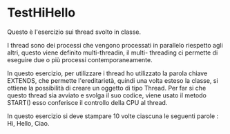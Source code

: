 # TestHiHello
Questo è l'esercizio sui thread svolto in classe.

I thread sono dei processi che vengono processati in parallelo riespetto agli altri, questo viene definito multi-threadin, il multi- threading ci permette di eseguire due o più processi contemporaneamente.

In questo esercizio, per utilizzare i thread ho utilizzato la parola chiave EXTENDS, che permette l'ereditarietà, quindi una volta esteso la classe, si ottiene la possibilità di creare un oggetto di tipo Thread. Per far si che questo thread sia avviato e svolga il suo codice, viene usato il metodo START() esso conferisce il controllo della CPU al thread.

In questo esercizio si deve stampare 10 volte ciascuna le seguenti parole : Hi, Hello, Ciao.

